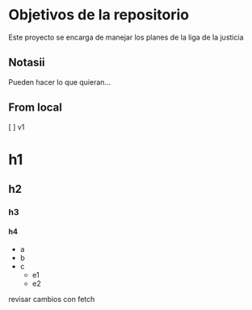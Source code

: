 # Objetivos de la repositorio

Este proyecto se encarga de manejar los planes de la liga de la justicia


## Notasii
Pueden hacer lo que quieran...

## From local
[ ] v1

# h1
## h2
### h3
#### h4

* a
* b
* c
  * e1
  * e2


revisar cambios con fetch

